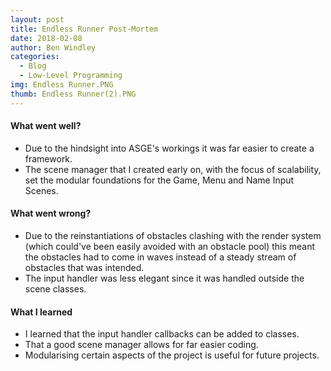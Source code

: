 ```yaml
---
layout: post
title: Endless Runner Post-Mortem
date: 2018-02-08
author: Ben Windley
categories:
  - Blog
  - Low-Level Programming
img: Endless Runner.PNG
thumb: Endless Runner(2).PNG
---
```


#### What went well?
- Due to the hindsight into ASGE's workings it was far easier to create a framework.
- The scene manager that I created early on, with the focus of scalability, set the modular foundations for the Game, Menu and Name Input Scenes.
 
#### What went wrong?
- Due to the reinstantiations of obstacles clashing with the render system (which could've been easily avoided with an obstacle pool) this meant the obstacles had to come in waves instead of a steady stream of obstacles that was intended.
- The input handler was less elegant since it was handled outside the scene classes.

#### What I learned
- I learned that the input handler callbacks can be added to classes.
- That a good scene manager allows for far easier coding.
- Modularising certain aspects of the project is useful for future projects.